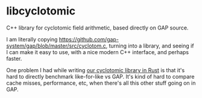# libcyclotomic

C++ library for cyclotomic field arithmetic, based directly on GAP
source.

I am literally copying
<https://github.com/gap-system/gap/blob/master/src/cyclotom.c>,
turning into a library, and seeing if I can make it easy to use, with
a nice modern C++ interface, and perhaps faster.

One problem I had while writing
[our cyclotomic library in Rust](https://github.com/CyclotomicFields/cyclotomic)
is that it's hard to directly benchmark like-for-like vs GAP. It's
kind of hard to compare cache misses, performance, etc, when there's
all this other stuff going on in GAP.
